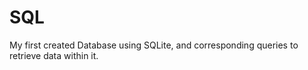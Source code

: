 # SQL
My first created Database using SQLite, and corresponding queries to retrieve data within it. 
